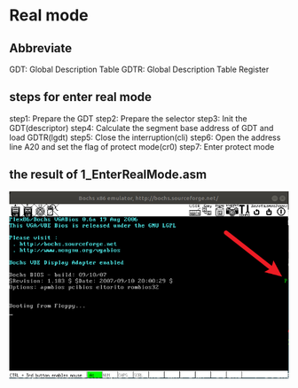 # Real mode

## Abbreviate

GDT: Global Description Table
GDTR: Global Description Table Register

## steps for enter real mode

step1: Prepare the GDT
step2: Prepare the selector
step3: Init the GDT(descriptor)
step4: Calculate the segment base address of GDT and load GDTR(lgdt)
step5: Close the interruption(cli)
step6: Open the address line A20 and set the flag of protect mode(cr0)
step7: Enter protect mode

## the result of 1_EnterRealMode.asm

![看不到图片是科学问题](https://raw.githubusercontent.com/yiyah/Picture_Material/master/20220105231546.png)